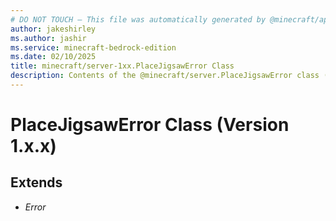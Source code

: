 ```yaml
---
# DO NOT TOUCH — This file was automatically generated by @minecraft/api-docs-generator, to report problems file an issue at https://github.com/Mojang/minecraft-scripting-libraries
author: jakeshirley
ms.author: jashir
ms.service: minecraft-bedrock-edition
ms.date: 02/10/2025
title: minecraft/server-1xx.PlaceJigsawError Class
description: Contents of the @minecraft/server.PlaceJigsawError class (Version 1.x.x).
---
```

# PlaceJigsawError Class (Version 1.x.x)

## Extends
- *Error*
